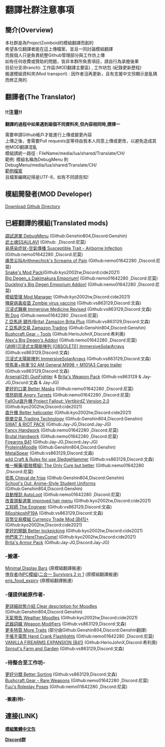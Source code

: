 #  翻譯社群注意事項
## 簡介(Overview)
本社群是為ProjectZomboid的模組翻譯而創的  
希望各位翻譯者能在這上傳檔案，並且一同討論模組翻譯  
而我個人只是負責統整Github管理部分與工作坊上傳  
如有任何收費或贊助的問題，皆非本群所負責項目，請自行為承擔後果    
目前分支(Branch): 工作區(MOD翻譯主要區) , 工作坊包 (紀錄更新歷程)  
搬運模組資料夾(Mod transport) : 因作者沒再更新，且有支援中文但顯示是亂碼而修正用的.
## 翻譯者(The Translator)
### !!注意!!
**翻譯的過程中如果遇到兩個不同資料夾,但內容相同時,請擇一**  

需要申請Github帳戶才能進行上傳或變更內容  
上傳之後，會需要Pull requests並等待由我本人同意上傳或更改，以避免造成其他MOD翻譯混亂  
模組請統一路徑 :
FileName/media/lua/shared/Translate/CH/  
範例: 模組名稱為DebugMenu 則 DebugMenu/media/lua/shared/Translate/CH/  
[範例檔案](https://github.com/vs863129/PZModTraditional/tree/%E7%AF%84%E4%BE%8B%E6%AA%94)  
且檔案編碼記得是UTF-8，如有不同請告知!  
## 模組開發者(MOD Developer)  
[Download Github Directory](https://download-directory.github.io/)
## 已經翻譯的模組(Translated mods)
[調試選單 DebugMenu](https://steamcommunity.com/sharedfiles/filedetails/?id=2737787862&searchtext=DebugMenu) (Github:Genshin804,Discord:Genshin)  
[武士魂SSAULAVI](https://steamcommunity.com/sharedfiles/filedetails/?id=2887274097&searchtext=SSAULAVI) (Github: ,Discord:尼莫)  
[易感染症狀-空氣傳播 Susceptible Trait - Airborne Infection](https://steamcommunity.com/sharedfiles/filedetails/?id=2795677303&searchtext=Susceptible+Trait+-+Airborne+Infection) (Github:nemo01642280 ,Discord:尼莫)  
[痛苦尖叫Arithmechick's Screams of Pain](https://steamcommunity.com/sharedfiles/filedetails/?id=2902192016&searchtext=Arithmechick%27s+Screams+of+Pain) (Github:nemo01642280 ,Discord:尼莫)  
[Snake's Mod Pack](https://steamcommunity.com/sharedfiles/filedetails/?id=2719327441&searchtext=Snake)(Github:kyo2002tw,Discord:cide2021)  
[Big Degen_s Dakimakura Emporium!](https://steamcommunity.com/sharedfiles/filedetails/?id=2756636139&searchtext=Big+Degen_s+Dakimakura+Emporium%21) (Github:nemo01642280 ,Discord:尼莫)  
[Duckling's Big Degen Emporium Addon!](https://steamcommunity.com/sharedfiles/filedetails/?id=2811982953&searchtext=Duckling%27s+Big+Degen+Emporium+Addon%21) (Github:nemo01642280 ,Discord:尼莫)  
[模組管理 Mod Manager](https://steamcommunity.com/sharedfiles/filedetails/?id=2694448564) (Github:kyo2002tw,Discord:cide2021)  
[殭屍病毒疫苗 Zombie virus vaccine](https://steamcommunity.com/sharedfiles/filedetails/?id=2765438437) (Github:vs863129,Discord:文森)  
[沉浸式醫療 Immersive Medicine Revised](https://steamcommunity.com/sharedfiles/filedetails/?id=2709866494&searchtext=imed) (Github:vs863129,Discord:文森)  
[狗 Dog](https://steamcommunity.com/sharedfiles/filedetails/?id=2908053151&searchtext=Dogs) (Github:nemo01642280 ,Discord:尼莫)  
[Z 亞馬遜 額外(Brita) Zamazon Brita Plus](https://steamcommunity.com/sharedfiles/filedetails/?id=2848377103) (Github:vs863129,Discord:文森)  
[Z 亞馬遜交易 Zamazon Trading](https://steamcommunity.com/workshop/filedetails/?id=2829551796) (Github:Genshin804,Discord:Genshin)  
[Bushcraft Gear - Tools](https://steamcommunity.com/sharedfiles/filedetails/?id=2423906082) (Github:HerioJohnX,Discord:希利奧)  
[Alex's Big Degen's Addon](https://steamcommunity.com/sharedfiles/filedetails/?id=2818423278&searchtext=++Alex%27s+Big+Degen%27s+Addon) (Github:nemo01642280 ,Discord:尼莫)  
[[過時]沉浸式太陽能陣列 [OBSOLETE] ImmersiveSolarArrays](https://steamcommunity.com/sharedfiles/filedetails/?id=2623458493) (Github:vs863129,Discord:文森)  
[沉浸式太陽能陣列 ImmersiveSolarArrays](https://steamcommunity.com/sharedfiles/filedetails/?id=2857548524) (Github:vs863129,Discord:文森)  
[悍馬車+拖車'92 AM General M998 + M101A3 Cargo trailer](https://steamcommunity.com/sharedfiles/filedetails/?id=2642541073) (Github:vs863129,Discord:文森)  
[Arsenal(26) GunFighter](https://steamcommunity.com/sharedfiles/filedetails/?id=2297098490) & [Brita's Weapon Pack](https://steamcommunity.com/sharedfiles/filedetails/?id=2200148440) (Github:vs863129 & Jay-JG,Discord:文森 & Jay-JG)  
[更好的口罩 Better Masks](https://steamcommunity.com/sharedfiles/filedetails/?id=2801714948)  (Github:nemo01642280 ,Discord:尼莫)  
[憤怒砲塔 Angry Turrets](https://steamcommunity.com/sharedfiles/filedetails/?id=2855343540)  (Github:nemo01642280 ,Discord:尼莫)  
[FallOut直升機 Project Fallout: VertibirdZ Version 2.0](https://steamcommunity.com/sharedfiles/filedetails/?id=2786234758)  (Github:kyo2002tw,Discord:cide2021)  
[直升機 Better helicopter](https://steamcommunity.com/workshop/filedetails/?id=2434548740)  (Github:kyo2002tw,Discord:cide2021)  
[簡單交易 Trading Technology](https://steamcommunity.com/sharedfiles/filedetails/?id=2592897465&searchtext=jiandanjiaoyi) (Github:Genshin804,Discord:Genshin)  
[SWAT & RIOT PACK](https://steamcommunity.com/sharedfiles/filedetails/?id=2091564445)  (Github:Jay-JG,Discord:Jay-JG)  
[Fancy Handwork](https://steamcommunity.com/sharedfiles/filedetails/?id=2904920097)  (Github:nemo01642280 ,Discord:尼莫)  
[Brutal Handwork](https://steamcommunity.com/sharedfiles/filedetails/?id=2934621024) (Github:nemo01642280 ,Discord:尼莫)  
[Firearms B41](https://steamcommunity.com/sharedfiles/filedetails/?id=2256623447)  (Github:Jay-JG,Discord:Jay-JG)  
[ProteinsMoodle](https://steamcommunity.com/sharedfiles/filedetails/?id=2859304462)  (Github:Genshin804,Discord:Genshin)  
[MetalSpear](https://steamcommunity.com/sharedfiles/filedetails/?id=2613871263&searchtext=spear)  (Github:vs863129,Discord:文森)  
[add Craft & Rules for use SledgeHammer](https://steamcommunity.com/sharedfiles/filedetails/?id=2854012382&searchtext=siege+hammer)  (Github:vs863129,Discord:文森)  
[唯一解藥(截肢模組) The Only Cure but better](https://steamcommunity.com/sharedfiles/filedetails/?id=2915572347&searchtext=++The+Only+Cure+but+better)    (Github:nemo01642280 ,Discord:尼莫)  
[拒馬 Cheval de frise](https://steamcommunity.com/sharedfiles/filedetails/?id=2927800433)  (Github:Genshin804,Discord:Genshin)  
[School's Out: Anime-Style Student Uniforms](https://steamcommunity.com/sharedfiles/filedetails/?id=2904220876)  (Github:Genshin804,Discord:Genshin)  
[自動搜刮 AutoLoot](https://steamcommunity.com/sharedfiles/filedetails/?id=2577903374)  (Github:nemo01642280 ,Discord:尼莫)  
[改善頭髮選單 improved hair menu](https://steamcommunity.com/sharedfiles/filedetails/?id=2732662310)  (Github:kyo2002tw,Discord:cide2021)  
[工程師 The Engineer](https://steamcommunity.com/sharedfiles/filedetails/?id=2906633595)  (Github:vs863129,Discord:文森)  
[86oshkoshP19A](https://steamcommunity.com/sharedfiles/filedetails/?id=2566953935)  (Github:vs863129,Discord:文森)  
[貨幣交易模組 Currency Trade Mod [B41]+](https://steamcommunity.com/workshop/filedetails/?id=2356682893)  (Github:kyo2002tw,Discord:cide2021)  
[更好的開鎖 Better lockpicking](https://steamcommunity.com/sharedfiles/filedetails/?id=2368058459)  (Github:kyo2002tw,Discord:cide2021)  
[他們來了! HereTheyCome!](https://steamcommunity.com/sharedfiles/filedetails/?id=2779839289)  (Github:kyo2002tw,Discord:cide2021)  
[Brita's Armor Pack](https://steamcommunity.com/sharedfiles/filedetails/?id=2460154811)  (Github:Jay-JG,Discord:Jay-JG)  

### -搬運-
[Minimal Display Bars](https://steamcommunity.com/sharedfiles/filedetails/?id=2004998206) (原模組翻譯搬運)  
[倖存者(NPC模組)二合一 Survivors 2 in 1](https://steamcommunity.com/sharedfiles/filedetails/?id=2680488822)  (原模組翻譯搬運)  
[eris_food_expiry](https://steamcommunity.com/sharedfiles/filedetails/?id=1651019937)  (原模組翻譯搬運)
### -僅提供給原作者-
[更詳細狀態介紹 Clear description for Moodles](https://steamcommunity.com/sharedfiles/filedetails/?id=2763647806&searchtext) (Github:Genshin804,Discord:Genshin)  
[天氣預告 Weather Moodles](https://steamcommunity.com/sharedfiles/filedetails/?id=2920735875)  (Github:kyo2002tw,Discord:cide2021)  
[武器詞綴 Weapon Modifiers](https://steamcommunity.com/sharedfiles/filedetails/?id=2932853467)  (Github:vs863129,Discord:文森)  
[更多特質 More Traits](https://steamcommunity.com/sharedfiles/filedetails/?id=1299328280) (部分由Github:Genshin804,Discord:Genshin翻譯)  
[手搖手電筒 Hand Crank Flashlights](https://steamcommunity.com/sharedfiles/filedetails/?id=2897115343&searchtext=Hand+Crank+Flashlights) (Github:nemo01642280 ,Discord:尼莫)  
[VANILLA FIREARMS EXPANSION (B41)](https://steamcommunity.com/sharedfiles/filedetails/?id=2667899942) (Github:HerioJohnX,Discord:希利奧)  
[Sprout's Farm and Garden](https://steamcommunity.com/sharedfiles/filedetails/?id=2937434637) (Github:vs863129,Discord:文森)  
### -待整合至工作坊-  
[更好分類 Better Sorting](https://steamcommunity.com/sharedfiles/filedetails/?id=2313387159)  (Github:vs863129,Discord:文森)  
[Bushcraft Gear - Rare Weapons](https://steamcommunity.com/sharedfiles/filedetails/?id=2432621382) (Github:nemo01642280 ,Discord:尼莫)  
[Fuu's Roleplay Poses](https://steamcommunity.com/sharedfiles/filedetails/?id=2876610875)  (Github:nemo01642280 ,Discord:尼莫)  
#### -搬運(待)-  

## 連接(LINK)
**[模組繁體中文包](https://steamcommunity.com/sharedfiles/filedetails/?id=2730159518)** 

**[Discord群](https://discord.com/invite/T6gjnjuzjr)**  

